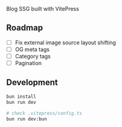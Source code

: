 Blog SSG built with VitePress

## Roadmap

- [ ] Fix external image source layout shifting
- [ ] OG meta tags
- [ ] Category tags
- [ ] Pagination

## Development

```zsh
bun install
bun run dev

# check .vitepress/config.ts
bun run dev:bun
```
